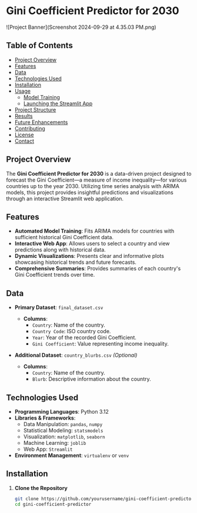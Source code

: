 # Gini Coefficient Predictor for 2030

![Project Banner](Screenshot 2024-09-29 at 4.35.03 PM.png)

## Table of Contents
- [Project Overview](#project-overview)
- [Features](#features)
- [Data](#data)
- [Technologies Used](#technologies-used)
- [Installation](#installation)
- [Usage](#usage)
  - [Model Training](#model-training)
  - [Launching the Streamlit App](#launching-the-streamlit-app)
- [Project Structure](#project-structure)
- [Results](#results)
- [Future Enhancements](#future-enhancements)
- [Contributing](#contributing)
- [License](#license)
- [Contact](#contact)

## Project Overview

The **Gini Coefficient Predictor for 2030** is a data-driven project designed to forecast the Gini Coefficient—a measure of income inequality—for various countries up to the year 2030. Utilizing time series analysis with ARIMA models, this project provides insightful predictions and visualizations through an interactive Streamlit web application.

## Features

- **Automated Model Training**: Fits ARIMA models for countries with sufficient historical Gini Coefficient data.
- **Interactive Web App**: Allows users to select a country and view predictions along with historical data.
- **Dynamic Visualizations**: Presents clear and informative plots showcasing historical trends and future forecasts.
- **Comprehensive Summaries**: Provides summaries of each country's Gini Coefficient trends over time.

## Data

- **Primary Dataset**: `final_dataset.csv`
  - **Columns**:
    - `Country`: Name of the country.
    - `Country Code`: ISO country code.
    - `Year`: Year of the recorded Gini Coefficient.
    - `Gini Coefficient`: Value representing income inequality.

- **Additional Dataset**: `country_blurbs.csv` *(Optional)*
  - **Columns**:
    - `Country`: Name of the country.
    - `Blurb`: Descriptive information about the country.

## Technologies Used

- **Programming Languages**: Python 3.12
- **Libraries & Frameworks**:
  - Data Manipulation: `pandas`, `numpy`
  - Statistical Modeling: `statsmodels`
  - Visualization: `matplotlib`, `seaborn`
  - Machine Learning: `joblib`
  - Web App: `Streamlit`
- **Environment Management**: `virtualenv` or `venv`

## Installation

1. **Clone the Repository**

   ```bash
   git clone https://github.com/yourusername/gini-coefficient-predictor.git
   cd gini-coefficient-predictor
